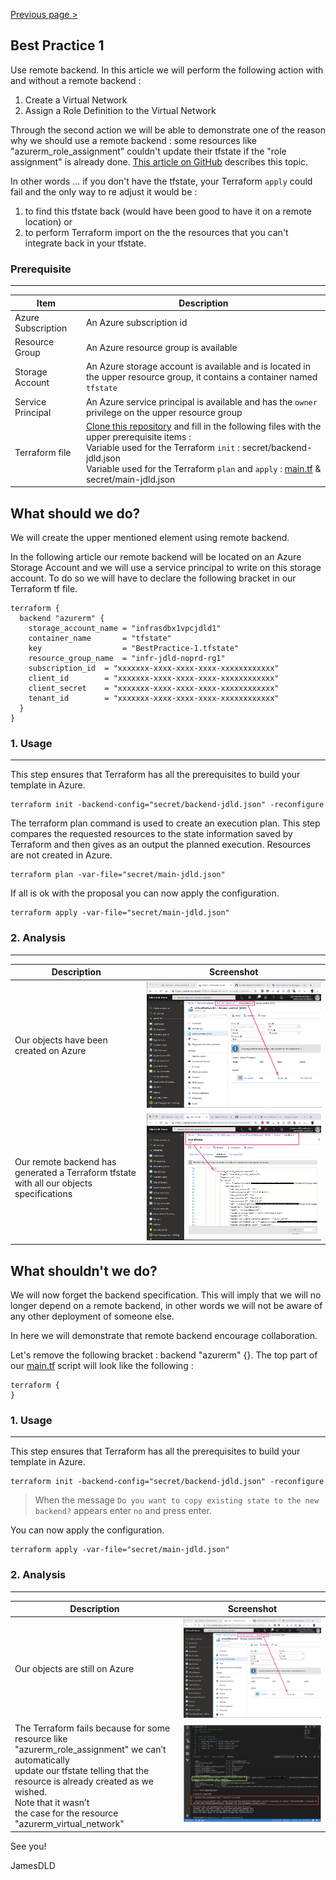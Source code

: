 [Previous page >](../)

Best Practice 1
------------
Use remote backend.
In this article we will perform the following action with and without a remote backend : 
1. Create a Virtual Network
2. Assign a Role Definition to the Virtual Network

Through the second action we will be able to demonstrate one of the reason why we should use a remote backend : some resources like "azurerm_role_assignment" couldn't update their tfstate if the "role assignment" is already done. [This article on GitHub](https://github.com/terraform-providers/terraform-provider-azurerm/issues/1857) describes this topic.

In other words ... if you don't have the tfstate, your Terraform `apply` could fail and the only way to re adjust it would be : 
1. to find this tfstate back (would have been good to have it on a remote location) or 
2. to perform Terraform import on the the resources that you can't integrate back in your tfstate.


### Prerequisite
-----

| Item | Description |
| ------------- | ------------- |
| Azure Subscription | An Azure subscription id |
| Resource Group | An Azure resource group is available |
| Storage Account | An Azure storage account is available and is located in the upper resource group, it contains a container named `tfstate` |
| Service Principal | An Azure service principal is available and has the `owner` privilege on the upper resource group |
| Terraform file | [Clone this repository](https://github.com/JamesDLD/terraform/tree/master/Best-Practice/BestPractice-1) and fill in the following files with the upper prerequisite items : <br> Variable used for the Terraform `init` : secret/backend-jdld.json <br> Variable used for the Terraform `plan` and `apply` : [main.tf](main.tf) & secret/main-jdld.json |


What should we do?
------------
We will create the upper mentioned element using remote backend.

In the following article our remote backend will be located on an Azure Storage Account and we will use a service principal to write on this storage account.
To do so we will have to declare the following bracket in our Terraform tf file.
```hcl
terraform {
  backend "azurerm" {
    storage_account_name = "infrasdbx1vpcjdld1"
    container_name       = "tfstate"
    key                  = "BestPractice-1.tfstate"
    resource_group_name  = "infr-jdld-noprd-rg1"
    subscription_id  = "xxxxxxx-xxxx-xxxx-xxxx-xxxxxxxxxxxx"
    client_id        = "xxxxxxx-xxxx-xxxx-xxxx-xxxxxxxxxxxx"
    client_secret    = "xxxxxxx-xxxx-xxxx-xxxx-xxxxxxxxxxxx"
    tenant_id        = "xxxxxxx-xxxx-xxxx-xxxx-xxxxxxxxxxxx"
  }
}
```



### 1. Usage
-----

This step ensures that Terraform has all the prerequisites to build your template in Azure.
```hcl
terraform init -backend-config="secret/backend-jdld.json" -reconfigure
```

The terraform plan command is used to create an execution plan.
This step compares the requested resources to the state information saved by Terraform and then gives as an output the planned execution. Resources are not created in Azure.
```hcl
terraform plan -var-file="secret/main-jdld.json"
```

If all is ok with the proposal you can now apply the configuration.
```hcl
terraform apply -var-file="secret/main-jdld.json"
```

### 2. Analysis
-----

| Description | Screenshot |
| ------------- | ------------- |
| Our objects have been created on Azure | ![done](image/done.png) |
| Our remote backend has generated a Terraform tfstate with all our objects specifications | ![tfstate](image/tfstate.png) |


What shouldn't we do?
------------
We will now forget the backend specification. 
This will imply that we will no longer depend on a remote backend, in other words we will not be aware of any other deployment of someone else.

In here we will demonstrate that remote backend encourage collaboration.

Let's remove the following bracket : backend "azurerm" {}.
The top part of our [main.tf](main.tf) script will look like the following : 
```hcl
terraform {
}
```

### 1. Usage
-----

This step ensures that Terraform has all the prerequisites to build your template in Azure.
```hcl
terraform init -backend-config="secret/backend-jdld.json" -reconfigure
```
> When the message `Do you want to copy existing state to the new backend?` appears enter `no` and press enter.

You can now apply the configuration.
```hcl
terraform apply -var-file="secret/main-jdld.json"
```

### 2. Analysis
-----

| Description | Screenshot |
| ------------- | ------------- |
| Our objects are still on Azure  | ![done](image/done.png) |
| The Terraform fails because for some resource like "azurerm_role_assignment" we can’t automatically <br> update our tfstate telling that the resource is already created as we wished. <br> Note that it wasn’t <br> the case for the resource "azurerm_virtual_network" | ![tfstate](image/error.png) |



See you!

JamesDLD